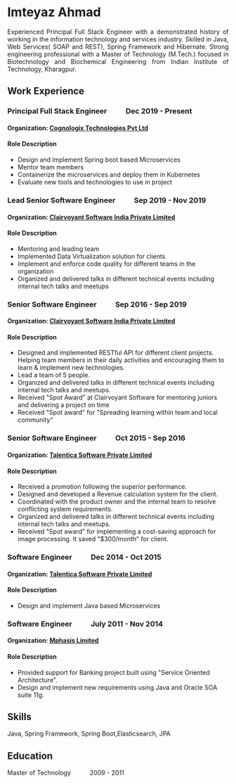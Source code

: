 # Imteyaz Ahmad
<head>
   <link rel="shortcut icon" type="image/x-icon" href="favicon.ico">
  </head>
<div style="text-align: justify; margin-top: 10px;margin-bottom: 10px">
Experienced Principal Full Stack Engineer with a demonstrated history of working in the information technology and services industry. Skilled in Java, Web Services( SOAP and REST), Spring Framework and Hibernate. Strong engineering professional with a Master of Technology (M.Tech.) focused in Biotechnology and Biochemical Engineering from Indian Institute of Technology, Kharagpur.</div>

## Work Experience
### Principal Full Stack Engineer         &nbsp; &nbsp;&nbsp;   &nbsp; &nbsp;&nbsp;                Dec 2019 - Present

#### Organization: [Cognologix Technologies Pvt Ltd](https://cognologix.com/)
#### Role Description
* Design and implement Spring boot based Microservices
* Mentor team members
* Containerize the microservices and deploy them in Kubernetes
* Evaluate new tools and technologies to use in project

### Lead Senior Software Engineer &nbsp; &nbsp;&nbsp;   &nbsp; &nbsp;&nbsp;               Sep 2019 - Nov 2019

#### Organization: [Clairvoyant Software India Private Limited](http://clairvoyantsoft.com/)
#### Role Description
* Mentoring and leading team
* Implemented Data Virtualization solution for clients
* Implement and enforce code quality for different teams in the organization
* Organized and delivered talks in different technical events including internal tech talks and meetups

### Senior Software Engineer &nbsp; &nbsp;&nbsp;   &nbsp; &nbsp;&nbsp;               Sep 2016 - Sep 2019

#### Organization: [Clairvoyant Software India Private Limited](http://clairvoyantsoft.com/)
#### Role Description
*  Designed and implemented RESTful API for different client projects.
Helping team members in their daily activities and encouraging them to learn & implement new technologies.
* Lead a team of 5 people.
* Organized and delivered talks in different technical events including internal tech talks and meetups.
* Received "Spot Award" at Clairvoyant Software for mentoring juniors and delivering a project on time
* Received "Spot award" for "Spreading learning within team and local community"

### Senior Software Engineer &nbsp; &nbsp;&nbsp;   &nbsp; &nbsp;&nbsp;               Oct 2015 - Sep 2016

#### Organization: [Talentica Software Private Limited](http://www.talentica.com/)  
#### Role Description
* Received a promotion following the superior performance.
* Designed and developed a Revenue calculation system for the client.
* Coordinated with the product owner and the internal team to resolve conflicting system requirements.
* Organized and delivered talks in different technical events including internal tech talks and meetups.
* Received "Spot award" for implementing a cost-saving approach for image
processing. It saved "$300/month" for client.

### Software Engineer &nbsp; &nbsp;&nbsp;   &nbsp; &nbsp;&nbsp;               Dec 2014 - Oct 2015

#### Organization: [Talentica Software Private Limited](http://www.talentica.com/)  
#### Role Description
* Design and implement Java based Microservices

### Software Engineer &nbsp; &nbsp;&nbsp;   &nbsp; &nbsp;&nbsp;               July 2011 - Nov 2014

#### Organization: [Mphasis Limited](https://www.mphasis.com/)  
#### Role Description
* Provided support for Banking project built using "Service Oriented Architecture".
*  Design and implement new requirements using Java and Oracle SOA suite 11g.


## Skills
Java, Spring Framework, Spring Boot,Elasticsearch, JPA

## Education
Master of Technology  &nbsp; &nbsp;&nbsp;   &nbsp; &nbsp;&nbsp;   2009 - 2011